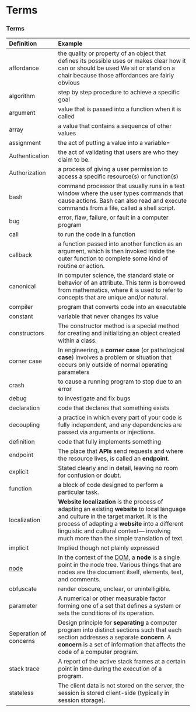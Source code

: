 # Terms

### Terms

| Definition | Example |
| :--- | :--- |
| affordance | the quality or property of an object that defines its possible uses or makes clear how it can or should be used We sit or stand on a chair because those affordances are fairly obvious |
| algorithm | step by step procedure to achieve a specific goal |
| argument | value that is passed into a function when it is called |
| array | a value that contains a sequence of other values |
| assignment | the act of putting a value into a variable= |
| Authentication | the act of validating that users are who they claim to be. |
| Authorization | a process of giving a user permission to access a specific resource\(s\) or function\(s\) |
| bash | command processor that usually runs in a text window where the user types commands that cause actions. Bash can also read and execute commands from a file, called a shell script. |
| bug | error, flaw, failure, or fault in a computer program |
| call | to run the code in a function |
| callback | a function passed into another function as an argument, which is then invoked inside the outer function to complete some kind of routine or action. |
| canonical | in computer science, the standard state or behavior of an attribute. This term is borrowed from mathematics, where it is used to refer to concepts that are unique and/or natural. |
| compiler | program that converts code into an executable |
| constant | variable that never changes its value |
| constructors | The constructor method is a special method for creating and initializing an object created within a class. |
| corner case | In engineering, a **corner case** \(or pathological **case**\) involves a problem or situation that occurs only outside of normal operating parameters |
| crash | to cause a running program to stop due to an error |
| debug | to investigate and fix bugs |
| declaration | code that declares that something exists |
| decoupling | a practice in which every part of your code is fully independent, and any dependencies are passed via arguments or injections. |
| definition | code that fully implements something |
| endpoint | The place that **APIs** send requests and where the resource lives, is called an **endpoint**. |
| explicit | Stated clearly and in detail, leaving no room for confusion or doubt. |
| function | a block of code designed to perform a particular task. |
| localization | **Website localization** is the process of adapting an existing **website** to local language and culture in the target market. It is the process of adapting a **website** into a different linguistic and cultural context— involving much more than the simple translation of text. |
| implicit | Implied though not plainly expressed |
| [node](https://developer.mozilla.org/en-US/docs/Glossary/Node/DOM) | In the context of the [DOM](https://developer.mozilla.org/en-US/docs/Glossary/DOM), a **node** is a single point in the node tree. Various things that are nodes are the document itself, elements, text, and comments. |
| obfuscate | render obscure, unclear, or unintelligible. |
| parameter | A numerical or other measurable factor forming one of a set that defines a system or sets the conditions of its operation. |
| Seperation of concerns | Design principle for **separating** a computer program into distinct sections such that each section addresses a separate **concern**. A **concern** is a set of information that affects the code of a computer program. |
| stack trace | A report of the active stack frames at a certain point in time during the execution of a program. |
| stateless | The client data is not stored on the server, the session is stored client-side \(typically in session storage\). |

